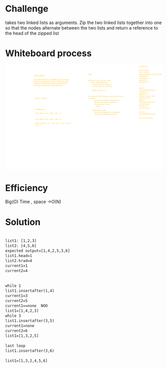 # Challenge

takes two linked lists as arguments. Zip the two linked lists together into one so that the nodes alternate between the two lists and return a reference to the head of the zipped list






# Whiteboard process

![](/images/zip.png)




# Efficiency
Big(O)
Time , space ->O(N)


# Solution

```

list1: [1,2,3]
list2: [4,5,6]
expected output=[1,4,2,5,3,6]
list1.head=1
list2.hrad=4
current1=1
current2=4


while 1
list1.insertafter(1,4)
current1=3
current2=5
current1==none  NOO
list1=[1,4,2,3]
while 3
list1.insertafter(3,5)
current1=none
current2=6
list1=[1,3,2,5]

last loop
list1.insertafter(3,6)

list1=[1,3,2,4,5,6]



```




